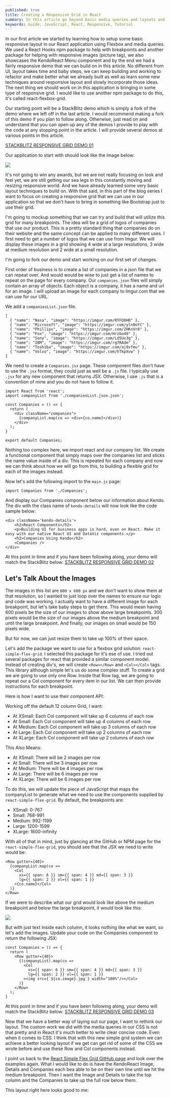 ```yaml
---
published: true
title: Creating a Responsive Grid in React
summary: In this article go beyond basic media queries and layouts and leverage Flexbox to do responsive grid layouts first by hand and then using a popular React package called react-flexbox-grid!
keywords: Guide, JavaScript, React, Responsive, Tutorial 
---
```


In our first article we started by learning how to setup some basic responsive layout in our React application using Flexbox and media queries. We used a React Hooks npm package to help with breakpoints and another package for helping with responsive images (picture tag), we also showcases the KendoReact Menu component and by the end we had a fairly responsive demo that we can build on in this article. No different from UI, layout takes time and baby steps, we can keep building and working to refactor and make better what we already built as well as learn some new techniques around responsive layout and slowly incorporate those ideas. The next thing we should work on in this application is bringing in some type of responsive grid. I would like to use another npm package to do this, it's called react-flexbox-grid.

Our starting point will be a StackBlitz demo which is simply a fork of the demo where we left off in the last article. I would recommend making a fork of this demo if you plan to follow along. Otherwise, just read on and understand that you can open up any of the demos I provide to play with the code at any stopping point in the article. I will provide several demos at various points in this article.

[STACKBLITZ RESPONSIVE GRID DEMO 01](https://stackblitz.com/edit/react-responsive-grid-1)

Our application to start with should look like the image below:

![](https://i.imgur.com/etEIlNo.gif) 

It's not going to win any awards, but we are not really focusing on look and feel yet, we are still getting our sea legs in this constantly moving and resizing responsive world. And we have already learned some very basic layout techniques to build on. With that said, in this part of the blog series I want to focus on creating a responsive grid that we can use in our application so that we don't have to bring in something like Bootstrap just to use their grid.

I'm going to mockup something that we can try and build that will utilize this grid for many breakpoints. The idea will be a grid of logos of companies that use our product. This is a pretty standard thing that companies do on their website and the same concept can be applied to many different uses. I first need to get a number of logos that we can use from Imgur. We will display these images in a grid showing 4 wide at a large resolutions, 3 wide at medium resolution and 2 wide at a small resolution.

I'm going to fork our demo and start working on our first set of changes.

First order of business is to create a list of companies in a json file that we can repeat over. And would would be wise to just get a list of names to repeat on the page for every company. Our `companies.json` files will simply contain an array of objects. Each object is a company, it has a name and url for an image. I will upload an image for each company to Imgur.com that we can use for our URL.

We add a `companiesList.json` file.

```
[
  { "name": "Nasa", "image": "https://imgur.com/RTFOOHR" },
  { "name": "Microsoft", "image": "https://imgur.com/yln0oYC" },
  { "name": "Phillips", "image": "https://imgur.com/ZHKnVr8" },
  { "name": "Fox", "image": "https://imgur.com/Hrzbo49" },
  { "name": "Sony", "image": "https://imgur.com/Ld5Ux3g" },
  { "name": "IBM", "image": "https://imgur.com/rg7RAdm" },
  { "name": "Toshiba", "image": "https://imgur.com/aj9vfmu" },
  { "name": "Volvo", "image": "https://imgur.com/hTkpXvw" }
]
```

We need to create a `Companies.jsx` page. These component files don't have to use the `.jsx` format, they could just as well be a `.js` file. I typically use `.jsx` for any new component that returns JSX. Otherwise, I use `.js` that is a convention of mine and you do not have to follow it.

```
import React from 'react';
import companyList from './companiesList.json.json';

const Companies = () => {
  return (
    <div className="companies">
      {companyList.map(co => <div>{co.name}</div>)}
    </div>
  );
}

export default Companies;
```

Nothing too complex here, we import react and our company list. We create a functional component that simply maps over the companies list and sticks the name value inside of a div. This is repeated for each company and now we can think about how we will go from this, to building a flexible grid for each of the images instead.

Now let's add the following import to the `main.js` page:

```
import Companies from './Companies';
```

And display our Companies component below our information about Kendo. The div with the class name of `kendo-details` will now look like the code sample below:

```
<div className='kendo-details'>
    <h2>React Components</h2>
    <p>Building UI for business apps is hard, even on React. Make it easy with our native React UI and DataViz components.</p>
    <h2>Companies Using Kendo</h2>
    <Companies />
</div>
```

At this point in time and if you have been following along, your demo will match the StackBlitz below:
[STACKBLITZ RESPONSIVE GRID DEMO 02](https://stackblitz.com/edit/react-responsive-grid-2)

## Let's Talk About the Images

The images in this list are `600 x 600 px` and we don't want to show them at that resolution, so I wanted to just loop over the names to ensure our logic and code was working. I actually want to have a different image for each breakpoint, but let's take baby steps to get there. This would mean having 600 pixels be the size of our images to show above large breakpoints. 300 pixels would be the size of our images above the medium breakpoint and until the large breakpoint. And finally, our images on small would be 150 pixels wide.

But for now, we can just resize them to take up 100% of their space.

Let's add the package we want to use for a flexbox grid solution: `react-simple-flex-grid`. I selected this package for it's ese of use. I tried out several packages for react that provided a similar component model. Instead of creating div's, we will create `<Row></Row>` and `<Col></Col>` tags. This library although simple let's us do some complex stuff. To create a grid we are going to use only one Row. Inside that Row tag, we are going to repeat our a Col component for every item in our list. We can then provide instructions for each breakpoint. 

Here is how I want to use their component API:

Working off the default 12 column Grid, I want:
- At XSmall: Each Col component will take up 6 columns of each row
- At Small: Each Col component will take up 4 columns of each row
- At Medium: Each Col component will take up 3 columns of each row
- At Large: Each Col component will take up 2 columns of each row
- At XLarge: Each Col component will take up 2 columns of each row

This Also Means: 
- At XSmall: There will be 2 images per row
- At Small: There will be 3 images per row
- At Medium: There will be 4 images per row
- At Large: There will be 6 images per row
- At XLarge: There will be 6 images per row

To do this, we will update the piece of JavaScript that maps the companyList to generate what we need to use the components supplied by `react-simple-flex-grid`. By default, the breakpoints are:

- XSmall: 0-767
- Small: 768-991
- Medium: 992-1199
- Large: 1200-1599
- XLarge: 1600-infinity

With all of that in mind, just by glancing at the GitHub or NPM page for the `react-simple-flex-grid`, you should see that the JSX we need to write would be:

```
<Row gutter={40}>
  {companyList.map(co => 
    <Col 
      xs={{ span: 6 }} sm={{ span: 4 }} md={{ span: 3 }}
      lg={{ span: 2 }} xl={{ span: 1 }}
    >{co.name}</Col>
  )}
</Row>
```

If we were to describe what our grid would look like above the medium breakpoint and below the large breakpoint, it would look like this:

![](https://i.imgur.com/2QXWHNu.gif)

But with just text inside each column, it looks nothing like what we want, so let's add the images. Update your code on the Companies component to return the following JSX:
```
const Companies = () => {
  return (
    <Row gutter={40}>
      {(companyList).map(co => 
        <Col 
          xs={{ span: 6 }} sm={{ span: 4 }} md={{ span: 3 }}
          lg={{ span: 2 }} xl={{ span: 1 }}
        ><img src={`${co.image}.jpg`} width="100%"/></Col>
      )}
    </Row>
  );
}
```

At this point in time and if you have been following along, your demo will match the StackBlitz below:
[STACKBLITZ RESPONSIVE GRID DEMO 03](https://stackblitz.com/edit/react-responsive-grid-3)

Now that we have a better way of laying out our page, I want to rethink our layout. The custom work we did with the media queries in our CSS is not that pretty and in React it's much better to write clear concise code. Even when it comes to CSS. I think that with this new simple grid system we can achieve a better looking layout if we get can get rid of some of the CSS we wrote before and use these Row and Col components instead.

I point us back to the [React Simple Flex Grid GitHub page](https://github.com/abraztsov/ReactSimpleFlexGrid) and look over the examples again. What I would like to do is have the KendoReact Image, Details and Companies each bea able to be on their own line until we hit the medium breakpoint. Then I want the Image and Details to take the top column and the Companies to take up the full row below them.

This layout right here looks good to me:
